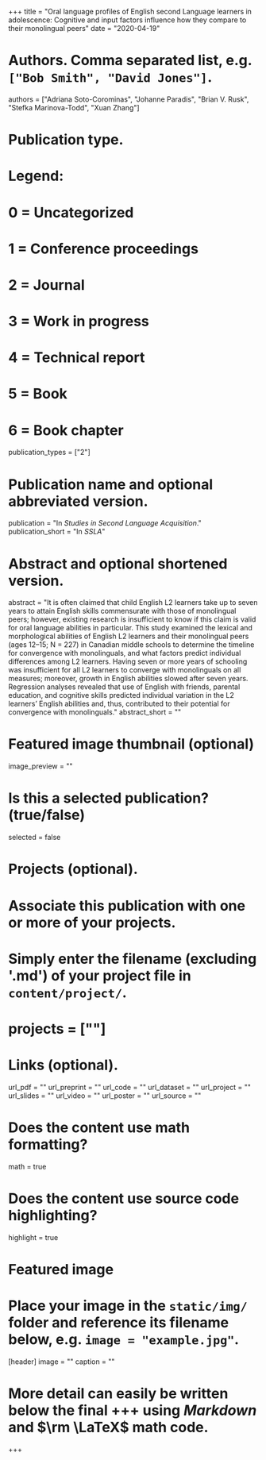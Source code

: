 +++
title = "Oral language profiles of English second Language learners in adolescence: Cognitive and input factors influence how they compare to their monolingual peers"
date = "2020-04-19"

# Authors. Comma separated list, e.g. `["Bob Smith", "David Jones"]`.
authors = ["Adriana Soto-Corominas", "Johanne Paradis", "Brian V. Rusk", "Stefka Marinova-Todd", "Xuan Zhang"]

# Publication type.
# Legend:
# 0 = Uncategorized
# 1 = Conference proceedings
# 2 = Journal
# 3 = Work in progress
# 4 = Technical report
# 5 = Book
# 6 = Book chapter
publication_types = ["2"]

# Publication name and optional abbreviated version.
publication = "In *Studies in Second Language Acquisition*."
publication_short = "In *SSLA*"

# Abstract and optional shortened version.
abstract = "It is often claimed that child English L2 learners take up to seven years to attain English skills commensurate with those of monolingual peers; however, existing research is insufficient to know if this claim is valid for oral language abilities in particular. This study examined the lexical and morphological abilities of English L2 learners and their monolingual peers (ages 12–15; N = 227) in Canadian middle schools to determine the timeline for convergence with monolinguals, and what factors predict individual differences among L2 learners. Having seven or more years of schooling was insufficient for all L2 learners to converge with monolinguals on all measures; moreover, growth in English abilities slowed after seven years. Regression analyses revealed that use of English with friends, parental education, and cognitive skills predicted individual variation in the L2 learners’ English abilities and, thus, contributed to their potential for convergence with monolinguals."
abstract_short = ""

# Featured image thumbnail (optional)
image_preview = ""

# Is this a selected publication? (true/false)
selected = false

# Projects (optional).
#   Associate this publication with one or more of your projects.
#   Simply enter the filename (excluding '.md') of your project file in `content/project/`.
# projects = [""]

# Links (optional).
url_pdf = ""
url_preprint = ""
url_code = ""
url_dataset = ""
url_project = ""
url_slides = ""
url_video = ""
url_poster = ""
url_source = ""

# Does the content use math formatting?
math = true

# Does the content use source code highlighting?
highlight = true

# Featured image
# Place your image in the `static/img/` folder and reference its filename below, e.g. `image = "example.jpg"`.
[header]
image = ""
caption = ""

# More detail can easily be written below the final +++ using *Markdown* and $\rm \LaTeX$ math code.
+++


